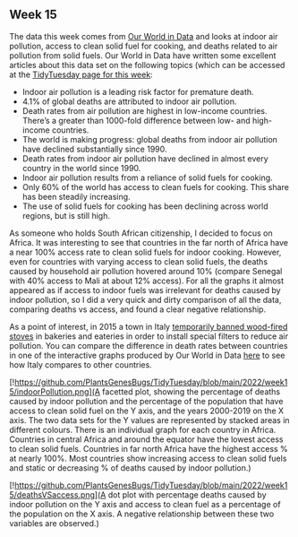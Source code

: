 ## Week 15

The data this week comes from [Our World in Data](https://ourworldindata.org/indoor-air-pollution) and looks at indoor air pollution, access to clean solid fuel for cooking, and deaths related to air pollution from solid fuels. Our World in Data have written some excellent articles about this data set on the following topics (which can be accessed at the [TidyTuesday page for this week](https://github.com/rfordatascience/tidytuesday/blob/master/data/2022/2022-04-12/readme.md): 

- Indoor air pollution is a leading risk factor for premature death.
- 4.1% of global deaths are attributed to indoor air pollution.
- Death rates from air pollution are highest in low-income countries. There’s a greater than 1000-fold difference between low- and high-income countries.
- The world is making progress: global deaths from indoor air pollution have declined substantially since 1990.
- Death rates from indoor air pollution have declined in almost every country in the world since 1990.
- Indoor air pollution results from a reliance of solid fuels for cooking.
- Only 60% of the world has access to clean fuels for cooking. This share has been steadily increasing.
- The use of solid fuels for cooking has been declining across world regions, but is still high.

As someone who holds South African citizenship, I decided to focus on Africa. It was interesting to see that countries in the far north of Africa have a near 100% access rate to clean solid fuels for indoor cooking. However, even for countries with varying access to clean solid fuels, the deaths caused by household air pollution hovered around 10% (compare Senegal with 40% access to Mali at about 12% access). For all the graphs it almost appeared as if access to indoor fuels was irrelevant for deaths caused by indoor pollution, so I did a very quick and dirty comparison of all the data, comparing deaths vs access, and found a clear negative relationship.

As a point of interest, in 2015 a town in Italy [temporarily banned wood-fired stoves](https://www.bbc.co.uk/news/blogs-news-from-elsewhere-35161213) in bakeries and eateries in order to install special filters to reduce air pollution. You can compare the difference in death rates between countries in one of the interactive graphs produced by Our World in Data [here](https://ourworldindata.org/indoor-air-pollution#death-rates-are-highest-across-low-income-countries) to see how Italy compares to other countries.

[!https://github.com/PlantsGenesBugs/TidyTuesday/blob/main/2022/week15/indoorPollution.png](A facetted plot, showing the percentage of deaths caused by indoor pollution and the percentage of the population that have access to clean solid fuel on the Y axis, and the years 2000-2019 on the X axis. The two data sets for the Y values are represented by stacked areas in different colours. There is an individual graph for each country in Africa. Countries in central Africa and around the equator have the lowest access to clean solid fuels. Countries in far north Africa have the highest access % at nearly 100%. Most countries show increasing access to clean solid fuels and static or decreasing % of deaths caused by indoor pollution.)

[!https://github.com/PlantsGenesBugs/TidyTuesday/blob/main/2022/week15/deathsVSaccess.png](A dot plot with percentage deaths caused by indoor pollution on the Y axis and access to clean fuel as a percentage of the population on the X axis. A negative relationship between these two variables are observed.)


